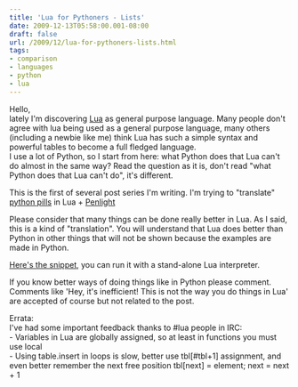 ```yaml
---
title: 'Lua for Pythoners - Lists'
date: 2009-12-13T05:58:00.001-08:00
draft: false
url: /2009/12/lua-for-pythoners-lists.html
tags: 
- comparison
- languages
- python
- lua
---
```


Hello,  
lately I'm discovering [Lua](http://www.lua.org) as general purpose language. Many people don't agree with lua being used as a general purpose language, many others (including a newbie like me) think Lua has such a simple syntax and powerful tables to become a full fledged language.  
I use a lot of Python, so I start from here: what Python does that Lua can't do almost in the same way? Read the question as it is, don't read "what Python does that Lua can't do", it's different.  
  
This is the first of several post series I'm writing. I'm trying to "translate" [python pills](http://www.java2s.com/Code/Python/CatalogPython.htm) in Lua + [Penlight](http://penlight.luaforge.net)  
  
Please consider that many things can be done really better in Lua. As I said, this is a kind of "translation". You will understand that Lua does better than Python in other things that will not be shown because the examples are made in Python.  
  
[Here's the snippet](http://www.refactory.org/s/lua_for_pythoners_lists/view/2), you can run it with a stand-alone Lua interpreter.  
  
If you know better ways of doing things like in Python please comment. Comments like 'Hey, it's inefficient! This is not the way you do things in Lua' are accepted of course but not related to the post.  
  
Errata:  
I've had some important feedback thanks to #lua people in IRC:  
\- Variables in Lua are globally assigned, so at least in functions you must use local  
\- Using table.insert in loops is slow, better use tbl\[#tbl+1\] assignment, and even better remember the next free position tbl\[next\] = element; next = next + 1